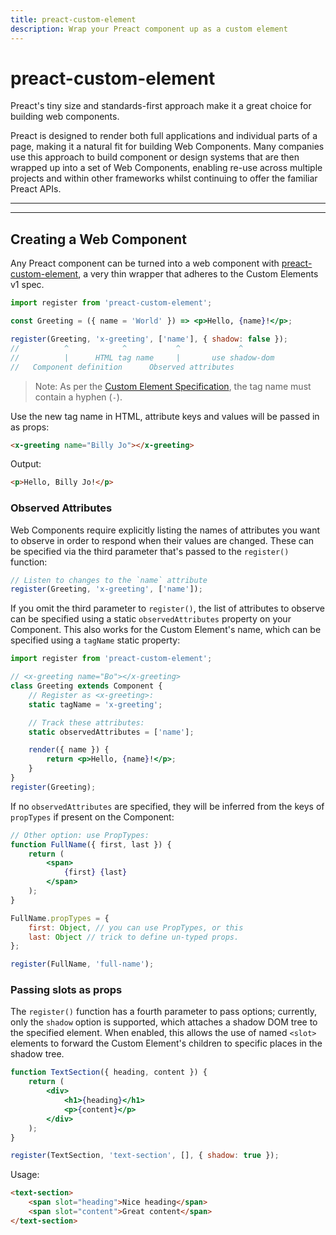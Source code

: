 ```yaml
---
title: preact-custom-element
description: Wrap your Preact component up as a custom element
---
```


# preact-custom-element

Preact's tiny size and standards-first approach make it a great choice for building web components.

Preact is designed to render both full applications and individual parts of a page, making it a natural fit for building Web Components. Many companies use this approach to build component or design systems that are then wrapped up into a set of Web Components, enabling re-use across multiple projects and within other frameworks whilst continuing to offer the familiar Preact APIs.

---

<toc></toc>

---

## Creating a Web Component

Any Preact component can be turned into a web component with [preact-custom-element](https://github.com/preactjs/preact-custom-element), a very thin wrapper that adheres to the Custom Elements v1 spec.

```jsx
import register from 'preact-custom-element';

const Greeting = ({ name = 'World' }) => <p>Hello, {name}!</p>;

register(Greeting, 'x-greeting', ['name'], { shadow: false });
//          ^            ^           ^             ^
//          |      HTML tag name     |       use shadow-dom
//   Component definition      Observed attributes
```

> Note: As per the [Custom Element Specification](http://w3c.github.io/webcomponents/spec/custom/#prod-potentialcustomelementname), the tag name must contain a hyphen (`-`).

Use the new tag name in HTML, attribute keys and values will be passed in as props:

```html
<x-greeting name="Billy Jo"></x-greeting>
```

Output:

```html
<p>Hello, Billy Jo!</p>
```

### Observed Attributes

Web Components require explicitly listing the names of attributes you want to observe in order to respond when their values are changed. These can be specified via the third parameter that's passed to the `register()` function:

```jsx
// Listen to changes to the `name` attribute
register(Greeting, 'x-greeting', ['name']);
```

If you omit the third parameter to `register()`, the list of attributes to observe can be specified using a static `observedAttributes` property on your Component. This also works for the Custom Element's name, which can be specified using a `tagName` static property:

```jsx
import register from 'preact-custom-element';

// <x-greeting name="Bo"></x-greeting>
class Greeting extends Component {
	// Register as <x-greeting>:
	static tagName = 'x-greeting';

	// Track these attributes:
	static observedAttributes = ['name'];

	render({ name }) {
		return <p>Hello, {name}!</p>;
	}
}
register(Greeting);
```

If no `observedAttributes` are specified, they will be inferred from the keys of `propTypes` if present on the Component:

```jsx
// Other option: use PropTypes:
function FullName({ first, last }) {
	return (
		<span>
			{first} {last}
		</span>
	);
}

FullName.propTypes = {
	first: Object, // you can use PropTypes, or this
	last: Object // trick to define un-typed props.
};

register(FullName, 'full-name');
```

### Passing slots as props

The `register()` function has a fourth parameter to pass options; currently, only the `shadow` option is supported, which attaches a shadow DOM tree to the specified element. When enabled, this allows the use of named `<slot>` elements to forward the Custom Element's children to specific places in the shadow tree.

```jsx
function TextSection({ heading, content }) {
	return (
		<div>
			<h1>{heading}</h1>
			<p>{content}</p>
		</div>
	);
}

register(TextSection, 'text-section', [], { shadow: true });
```

Usage:

```html
<text-section>
	<span slot="heading">Nice heading</span>
	<span slot="content">Great content</span>
</text-section>
```
